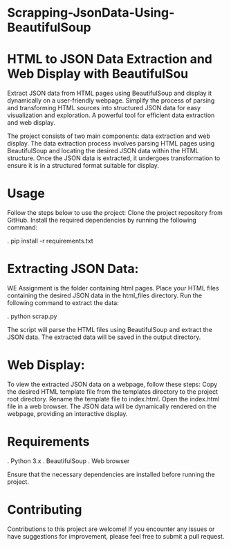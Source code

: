 # Scrapping-JsonData-Using-BeautifulSoup
# HTML to JSON Data Extraction and Web Display with BeautifulSou
Extract JSON data from HTML pages using BeautifulSoup and display it dynamically on a user-friendly webpage. Simplify the process of parsing and transforming HTML sources into structured JSON data for easy visualization and exploration. A powerful tool for efficient data extraction and web display.
		
The project consists of two main components: data extraction and web display. The data extraction process involves parsing HTML pages using BeautifulSoup and locating the desired JSON data within the HTML structure. Once the JSON data is extracted, it undergoes transformation to ensure it is in a structured format suitable for display.
		

# Usage
Follow the steps below to use the project:
Clone the project repository from GitHub.
Install the required dependencies by running the following command:
		

. pip install -r requirements.txt
		

# Extracting JSON Data:
WE Assignment is the folder containing html pages. Place your HTML files containing the desired JSON data in the html_files directory.
Run the following command to extract the data:
		

. python scrap.py
		

The script will parse the HTML files using BeautifulSoup and extract the JSON data. The extracted data will be saved in the output directory.
		

# Web Display:
To view the extracted JSON data on a webpage, follow these steps:
Copy the desired HTML template file from the templates directory to the project root directory.
Rename the template file to index.html.
Open the index.html file in a web browser.
The JSON data will be dynamically rendered on the webpage, providing an interactive display.
		

# Requirements
. Python 3.x
. BeautifulSoup
. Web browser
		

Ensure that the necessary dependencies are installed before running the project.
		

# Contributing
Contributions to this project are welcome! If you encounter any issues or have suggestions for improvement, please feel free to submit a pull request.

